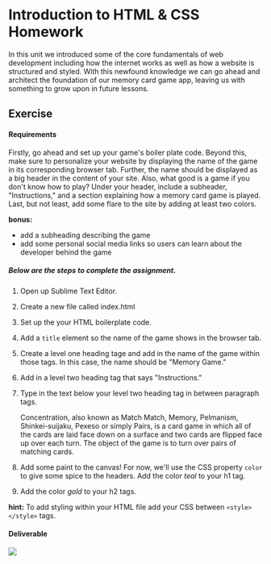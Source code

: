 # Introduction to HTML & CSS Homework

In this unit we introduced some of the core fundamentals of web development including how the internet works as well as how a website is structured and styled. With this newfound knowledge we can go ahead and architect the foundation of our memory card game app, leaving us with something to grow upon in future lessons.

## Exercise

#### Requirements

Firstly, go ahead and set up your game's boiler plate code. Beyond this, make sure to personalize your website by displaying the name of the game in its corresponding browser tab. Further, the name should be displayed as a big header in the content of your site. Also, what good is a game if you don't know how to play? Under your header, include a subheader, "Instructions," and a section explaining how a memory card game is played. Last, but not least, add some flare to the site by adding at least two colors.


**bonus:**

- add a subheading describing the game
- add some personal social media links so users can learn about the developer behind the game

##### Below are the steps to complete the assignment.

1) Open up Sublime Text Editor.

2) Create a new file called index.html

3) Set up the your HTML boilerplate code.

2) Add a `title` element so the name of the game shows in the browser tab.

3) Create a level one heading tage and add in the name of the game within those tags. In this case, the name should be "Memory Game."

4) Add in a level two heading tag that says "Instructions."

5) Type in the text below your level two heading tag in between paragraph tags.

      Concentration, also known as Match Match, Memory, Pelmanism, Shinkei-suijaku, Pexeso or simply Pairs, is a card game in which all of the cards are laid face down on a surface and two cards are flipped face up over each turn. The object of the game is to turn over pairs of matching cards.

5) Add some paint to the canvas! For now, we'll use the CSS property `color` to give some spice to the headers. Add the color *teal* to your h1 tag.

6) Add the color *gold* to your h2 tags.


**hint:** To add styling within your HTML file add your CSS between `<style></style>` tags.


#### Deliverable

![](https://s3.amazonaws.com/f.cl.ly/items/2J000u3x2I3S2Z1c0y0M/Image%202016-03-16%20at%201.27.18%20PM.png?v=991ea9bd)
